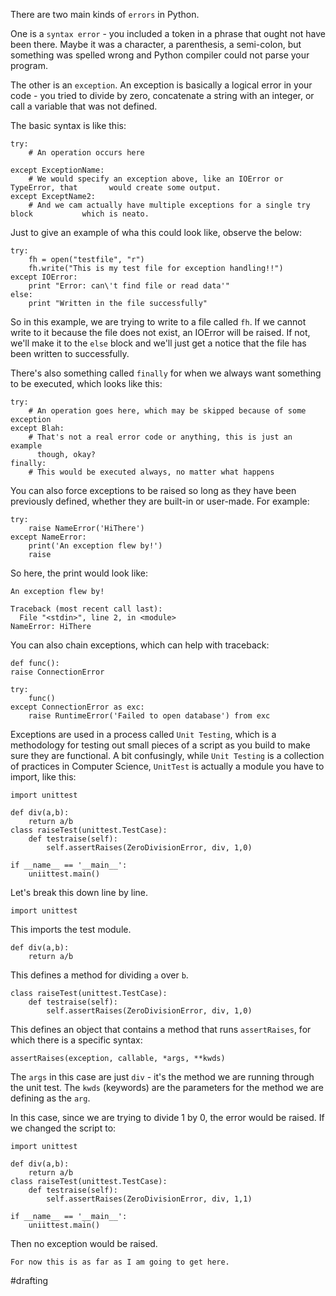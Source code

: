 There are two main kinds of `errors` in Python. 

One is a `syntax error` - you included a token in a phrase that ought not have been there. Maybe it was a character, a parenthesis, a semi-colon, but something was spelled wrong and Python compiler could not parse your program.

The other is an `exception`. An exception is basically a logical error in your code - you tried to divide by zero, concatenate a string with an integer, or call a variable that was not defined. 

The basic syntax is like this:

```
try:
	# An operation occurs here

except ExceptionName:
	# We would specify an exception above, like an IOError or TypeError, that       would create some output. 
except ExceptName2:
	# And we cam actually have multiple exceptions for a single try block           which is neato.
```

Just to give an example of wha this could look like, observe the below:

```
try:
	fh = open("testfile", "r")
	fh.write("This is my test file for exception handling!!")
except IOError:
	print "Error: can\'t find file or read data'"
else:
	print "Written in the file successfully"
```

So in this example, we are trying to write to a file called `fh`. If we cannot write to it because the file does not exist, an IOError will be raised. If not, we'll make it to the `else` block and we'll just get a notice that the file has been written to successfully.

There's also something called `finally` for when we always want something to be executed, which looks like this:

```
try:
	# An operation goes here, which may be skipped because of some exception
except Blah:
	# That's not a real error code or anything, this is just an example
	  though, okay?
finally:
	# This would be executed always, no matter what happens
```

You can also force exceptions to be raised so long as they have been previously defined, whether they are built-in or user-made. For example:

```
try:
    raise NameError('HiThere')
except NameError:
    print('An exception flew by!')
    raise
```

So here, the print would look like:

```
An exception flew by!

Traceback (most recent call last):
  File "<stdin>", line 2, in <module>
NameError: HiThere
```

You can also chain exceptions, which can help with traceback:

```
def func():  
raise ConnectionError  
  
try:  
	func()  
except ConnectionError as exc:  
	raise RuntimeError('Failed to open database') from exc
```

Exceptions are used in a process called `Unit Testing`, which is a methodology for testing out small pieces of a script as you build to make sure they are functional. A bit confusingly, while `Unit Testing` is a collection of practices in Computer Science, `UnitTest` is actually a module you have to import, like this:

```
import unittest

def div(a,b):
	return a/b
class raiseTest(unittest.TestCase):
	def testraise(self):
		self.assertRaises(ZeroDivisionError, div, 1,0)

if __name__ == '__main__':
	uniittest.main()
```

Let's break this down line by line. 

```
import unittest
```

This imports the test module.

```
def div(a,b):
	return a/b
```

This defines a method for dividing `a` over `b`.

```
class raiseTest(unittest.TestCase):
	def testraise(self):
		self.assertRaises(ZeroDivisionError, div, 1,0)
```

This defines an object that contains a method that runs `assertRaises`, for which there is a specific syntax:

```
assertRaises(exception, callable, *args, **kwds)
```

The `args` in this case are just `div` - it's the method we are running through the unit test.  The `kwds` (keywords) are the parameters for the method we are defining as the `arg`. 

In this case, since we are trying to divide 1 by 0, the error would be raised. If we changed the script to:

```
import unittest

def div(a,b):
	return a/b
class raiseTest(unittest.TestCase):
	def testraise(self):
		self.assertRaises(ZeroDivisionError, div, 1,1)

if __name__ == '__main__':
	uniittest.main()
```

Then no exception would be raised. 

`For now this is as far as I am going to get here.`

#drafting